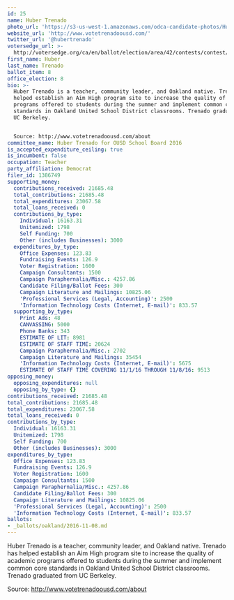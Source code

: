 ```yaml
---
id: 25
name: Huber Trenado
photo_url: 'https://s3-us-west-1.amazonaws.com/odca-candidate-photos/Huber-Trenado.png'
website_url: 'http://www.votetrenadoousd.com/'
twitter_url: '@hubertrenado'
votersedge_url: >-
  http://votersedge.org/ca/en/ballot/election/area/42/contests/contest/13218/candidate/130702?&county=Alameda%20County&election_authority_id=1
first_name: Huber
last_name: Trenado
ballot_item: 8
office_election: 8
bio: >-
  Huber Trenado is a teacher, community leader, and Oakland native. Trenado has
  helped establish an Aim High program site to increase the quality of academic
  programs offered to students during the summer and implement common core
  standards in Oakland United School District classrooms. Trenado graduated from
  UC Berkeley. 


  Source: http://www.votetrenadoousd.com/about
committee_name: Huber Trenado for OUSD School Board 2016
is_accepted_expenditure_ceiling: true
is_incumbent: false
occupation: Teacher
party_affiliation: Democrat
filer_id: 1386749
supporting_money:
  contributions_received: 21685.48
  total_contributions: 21685.48
  total_expenditures: 23067.58
  total_loans_received: 0
  contributions_by_type:
    Individual: 16163.31
    Unitemized: 1798
    Self Funding: 700
    Other (includes Businesses): 3000
  expenditures_by_type:
    Office Expenses: 123.83
    Fundraising Events: 126.9
    Voter Registration: 1600
    Campaign Consultants: 1500
    Campaign Paraphernalia/Misc.: 4257.86
    Candidate Filing/Ballot Fees: 300
    Campaign Literature and Mailings: 10825.06
    'Professional Services (Legal, Accounting)': 2500
    'Information Technology Costs (Internet, E-mail)': 833.57
  supporting_by_type:
    Print Ads: 48
    CANVASSING: 5000
    Phone Banks: 343
    ESTIMATE OF LIT: 8981
    ESTIMATE OF STAFF TIME: 20624
    Campaign Paraphernalia/Misc.: 2702
    Campaign Literature and Mailings: 35454
    'Information Technology Costs (Internet, E-mail)': 5675
    ESTIMATE OF STAFF TIME COVERING 11/1/16 THROUGH 11/8/16: 9513
opposing_money:
  opposing_expenditures: null
  opposing_by_type: {}
contributions_received: 21685.48
total_contributions: 21685.48
total_expenditures: 23067.58
total_loans_received: 0
contributions_by_type:
  Individual: 16163.31
  Unitemized: 1798
  Self Funding: 700
  Other (includes Businesses): 3000
expenditures_by_type:
  Office Expenses: 123.83
  Fundraising Events: 126.9
  Voter Registration: 1600
  Campaign Consultants: 1500
  Campaign Paraphernalia/Misc.: 4257.86
  Candidate Filing/Ballot Fees: 300
  Campaign Literature and Mailings: 10825.06
  'Professional Services (Legal, Accounting)': 2500
  'Information Technology Costs (Internet, E-mail)': 833.57
ballots:
- _ballots/oakland/2016-11-08.md
---
```

Huber Trenado is a teacher, community leader, and Oakland native. Trenado has helped establish an Aim High program site to increase the quality of academic programs offered to students during the summer and implement common core standards in Oakland United School District classrooms. Trenado graduated from UC Berkeley. 

Source: http://www.votetrenadoousd.com/about

